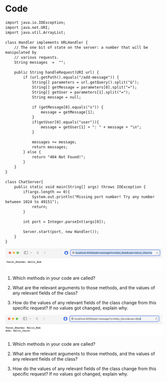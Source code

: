 # Code
```
import java.io.IOException;
import java.net.URI;
import java.util.ArrayList;

class Handler implements URLHandler {
    // The one bit of state on the server: a number that will be manipulated by
    // various requests.
    String messages  =  "";

    public String handleRequest(URI url) {
        if (url.getPath().equals("/add-message")) {
            String[] parameters = url.getQuery().split("&"); 
            String[] getMessage = parameters[0].split("=");
            String[] getUser = parameters[1].split("=");            
            String message = null;

            if (getMessage[0].equals("s")) {
                message = getMessage[1];
            }
            if(getUser[0].equals("user")){
                message = getUser[1] + ": " + message + "\n";
            }
            
            messages += message;
            return messages;
        } else {
            return "404 Not Found!";
        }
    }
}

class ChatServer{
    public static void main(String[] args) throws IOException {
        if(args.length == 0){
            System.out.println("Missing port number! Try any number between 1024 to 49151");
            return;
        }

        int port = Integer.parseInt(args[0]);

        Server.start(port, new Handler());
    }
}
```

![Image](addmessage1.png)
1. Which methods in your code are called?
   
2.  What are the relevant arguments to those methods, and the values of any relevant fields of the class?
  
3.  How do the values of any relevant fields of the class change from this specific request? If no values got changed, explain why.

![Image](addmessage2.png)
1. Which methods in your code are called?

2. What are the relevant arguments to those methods, and the values of any relevant fields of the class?

3. How do the values of any relevant fields of the class change from this specific request? If no values got changed, explain why.
